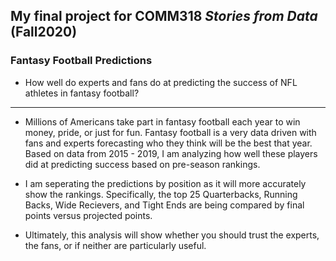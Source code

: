 ## My final project for COMM318 _Stories from Data_ (Fall2020)

### Fantasy Football Predictions

* How well do experts and fans do at predicting the success of NFL athletes in fantasy football?

----

* Millions of Americans take part in fantasy football each year to win money, pride, or just for fun. Fantasy football is a very data driven with fans and experts forecasting who they think will be the best that year. Based on data from 2015 - 2019, I am analyzing how well these players did at predicting success based on pre-season rankings. 

* I am seperating the predictions by position as it will more accurately show the rankings. Specifically, the top 25 Quarterbacks, Running Backs, Wide Recievers, and Tight Ends are being compared by final points versus projected points.

* Ultimately, this analysis will show whether you should trust the experts, the fans, or if neither are particularly useful.
